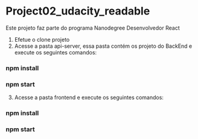 # Project02_udacity_readable

Este projeto faz parte do programa Nanodegree Desenvolvedor React

1) Efetue o clone projeto
2) Acesse a pasta api-server, essa pasta contém os projeto do BackEnd e execute os seguintes comandos:
### npm install
### npm start
3) Acesse a pasta frontend e execute os seguintes comandos:
### npm install
### npm start
